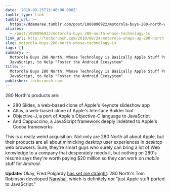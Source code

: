 ```yaml
---
date: '2010-08-25T13:46:00.000Z'
tumblr_type: link
tumblr_url: >-
  https://ddemaree.tumblr.com/post/1008896922/motorola-buys-280-north-whose-technology-is
aliases:
  - /post/1008896922/motorola-buys-280-north-whose-technology-is
link_url: http://techcrunch.com/2010/08/24/motorola-snaps-up-280-north-for-20-million/
slug: motorola-buys-280-north-whose-technology-is
tags: []
summary: >-
  Motorola Buys 280 North, Whose Technology is Basically Apple Stuff Ported to
  JavaScript, to Help "Foster the Android Ecosystem"
title: >-
  Motorola Buys 280 North, Whose Technology is Basically Apple Stuff Ported to
  JavaScript, to Help "Foster the Android Ecosystem"
publisher: techcrunch.com
---
```


280 North's products are:

* 280 Slides, a web-based clone of Apple's Keynote slideshow app
* Atlas, a web-based clone of Apple's Interface Builder tool
* Objective-J, a port of Apple's Objective-C language to JavaScript
* And Cappuccino, a JavaScript framework deeply indebted to Apple's Cocoa frameworks

This is a really weird acquisition. Not only are 280 North all about Apple, but their products are all about mimicking _desktop_ user experiences in _desktop_ web browsers. Sure, they're smart guys who surely can bring a lot of Web knowledge to a company that desperately needs it, but nothing on 280's résumé says they're worth paying $20 million so they can work on _mobile_ stuff for _Android_.

**Update:** Okay, Fred Polgardy [has set me straight](http://twitter.com/polgfred/status/22090461626): 280 North's Tom Robinson developed [Narwhal](http://narwhaljs.org/), which is definitely _not_ "just Apple stuff ported to JavaScript."